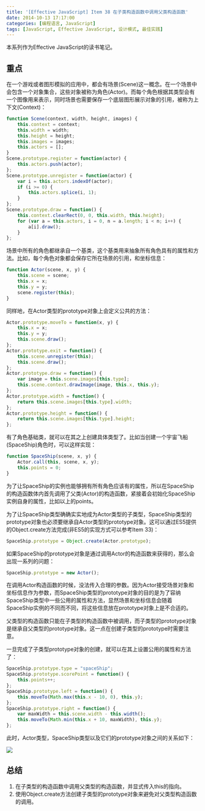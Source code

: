```yaml
---
title: '[Effective JavaScript] Item 38 在子类构造函数中调用父类构造函数'
date: 2014-10-13 17:17:00
categories: [编程语言, JavaScript]
tags: [JavaScript, Effective JavaScript, 设计模式, 最佳实践]
---
```


本系列作为Effective JavaScript的读书笔记。

## 重点
 
在一个游戏或者图形模拟的应用中，都会有场景(Scene)这一概念。在一个场景中会包含一个对象集合，这些对象被称为角色(Actor)。而每个角色根据其类型会有一个图像用来表示，同时场景也需要保存一个底层图形展示对象的引用，被称为上下文(Context)：

```js
function Scene(context, width, height, images) {  
    this.context = context;  
    this.width = width;  
    this.height = height;  
    this.images = images;  
    this.actors = [];  
}  
Scene.prototype.register = function(actor) {  
    this.actors.push(actor);  
};  
Scene.prototype.unregister = function(actor) {  
    var i = this.actors.indexOf(actor);  
    if (i >= 0) {  
        this.actors.splice(i, 1);  
    }  
};  
Scene.prototype.draw = function() {  
    this.context.clearRect(0, 0, this.width, this.height);  
    for (var a = this.actors, i = 0, n = a.length; i < n; i++) {  
        a[i].draw();  
    }  
};  
```

<!-- More -->

场景中所有的角色都继承自一个基类，这个基类用来抽象所有角色具有的属性和方法。比如，每个角色对象都会保存它所在场景的引用，和坐标信息：

```js
function Actor(scene, x, y) {  
    this.scene = scene;  
    this.x = x;  
    this.y = y;  
    scene.register(this);  
}  
```

同样地，在Actor类型的prototype对象上会定义公共的方法：

```js
Actor.prototype.moveTo = function(x, y) {  
    this.x = x;  
    this.y = y;  
    this.scene.draw();  
};  
Actor.prototype.exit = function() {  
    this.scene.unregister(this);  
    this.scene.draw();  
};  
Actor.prototype.draw = function() {  
    var image = this.scene.images[this.type];  
    this.scene.context.drawImage(image, this.x, this.y);  
};  
Actor.prototype.width = function() {  
    return this.scene.images[this.type].width;  
};  
Actor.prototype.height = function() {  
    return this.scene.images[this.type].height;  
};  
```

有了角色基础类，就可以在其之上创建具体类型了。比如当创建一个宇宙飞船(SpaceShip)角色时，可以这样实现：

```js
function SpaceShip(scene, x, y) {  
    Actor.call(this, scene, x, y);  
    this.points = 0;  
}  
```

为了让SpaceShip的实例也能够拥有所有角色应该有的属性，所以在SpaceShip的构造函数体内首先调用了父类(Actor)的构造函数，紧接着会初始化SpaceShip实例自身的属性，比如以上的points。
 
为了让SpaceShip类型确确实实地成为Actor类型的子类型，SpaceShip类型的prototype对象也必须要继承自Actor类型的prototype对象。这可以通过ES5提供的Object.create方法完成(非ES5的实现方式可以参考Item 33)：

```js
SpaceShip.prototype = Object.create(Actor.prototype);  
```

如果SpaceShip的prototype对象是通过调用Actor的构造函数来获得的，那么会出现一系列的问题：

```js
SpaceShip.prototype = new Actor();  
```

在调用Actor构造函数的时候，没法传入合理的参数。因为Actor接受场景对象和坐标信息作为参数，而SpaceShip类型的prototype对象的目的是为了容纳SpaceShip类型中一些公用的属性和方法，显然场景和坐标信息会随着SpaceShip实例的不同而不同，将这些信息放在prototype对象上是不合适的。
 
父类型的构造函数只能在子类型的构造函数中被调用，而子类型的prototype对象是继承自父类型的prototype对象。这一点在创建子类型的prototype时需要注意。
 
一旦完成了子类型prototype对象的创建，就可以在其上设置公用的属性和方法了：

```js
SpaceShip.prototype.type = "spaceShip";  
SpaceShip.prototype.scorePoint = function() {  
    this.points++;  
};  
SpaceShip.prototype.left = function() {  
    this.moveTo(Math.max(this.x - 10, 0), this.y);  
};  
SpaceShip.prototype.right = function() {  
    var maxWidth = this.scene.width - this.width();  
    this.moveTo(Math.min(this.x + 10, maxWidth), this.y);  
};  
```

此时，Actor类型，SpaceShip类型以及它们的prototype对象之间的关系如下：

![](http://img.blog.csdn.net/20141013171706068?watermark/2/text/aHR0cDovL2Jsb2cuY3Nkbi5uZXQvZG1fdmluY2VudA==/font/5a6L5L2T/fontsize/400/fill/I0JBQkFCMA==/dissolve/70/gravity/Center)

## 总结

1. 在子类型的构造函数中调用父类型的构造函数，并显式传入this的指向。
2. 使用Object.create方法创建子类型的prototype对象来避免对父类型构造函数的调用。